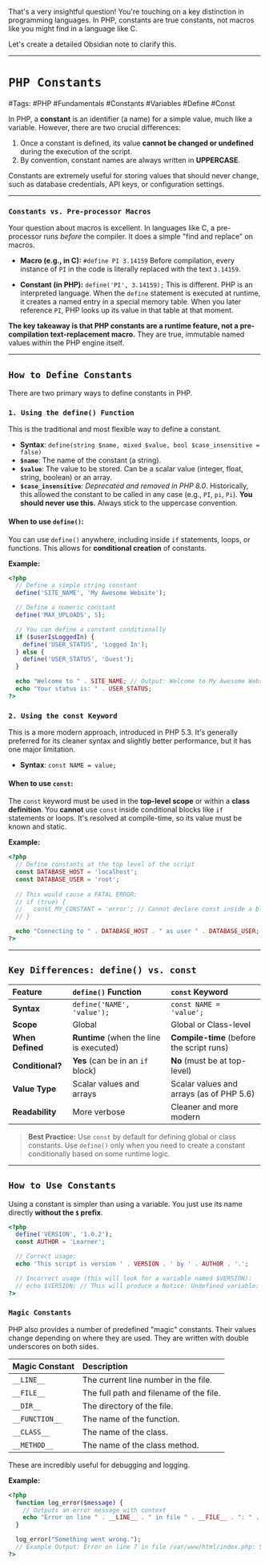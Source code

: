That's a very insightful question! You're touching on a key distinction in programming languages. In PHP, constants are true constants, not macros like you might find in a language like C.

Let's create a detailed Obsidian note to clarify this.

***

# `PHP Constants`

#Tags: #PHP #Fundamentals #Constants #Variables #Define #Const

In PHP, a **constant** is an identifier (a name) for a simple value, much like a variable. However, there are two crucial differences:

1.  Once a constant is defined, its value **cannot be changed or undefined** during the execution of the script.
2.  By convention, constant names are always written in **UPPERCASE**.

Constants are extremely useful for storing values that should never change, such as database credentials, API keys, or configuration settings.

---

### `Constants vs. Pre-processor Macros`

Your question about macros is excellent. In languages like C, a pre-processor runs *before* the compiler. It does a simple "find and replace" on macros.

*   **Macro (e.g., in C):** ` #define PI 3.14159 `
    Before compilation, every instance of `PI` in the code is literally replaced with the text `3.14159`.

*   **Constant (in PHP):** ` define('PI', 3.14159); `
    This is different. PHP is an interpreted language. When the `define` statement is executed at runtime, it creates a named entry in a special memory table. When you later reference `PI`, PHP looks up its value in that table at that moment.

**The key takeaway is that PHP constants are a runtime feature, not a pre-compilation text-replacement macro.** They are true, immutable named values within the PHP engine itself.

---

## `How to Define Constants`

There are two primary ways to define constants in PHP.

### `1. Using the define() Function`

This is the traditional and most flexible way to define a constant.

*   **Syntax**: `define(string $name, mixed $value, bool $case_insensitive = false)`
*   **`$name`**: The name of the constant (a string).
*   **`$value`**: The value to be stored. Can be a scalar value (integer, float, string, boolean) or an array.
*   **`$case_insensitive`**: *Deprecated and removed in PHP 8.0*. Historically, this allowed the constant to be called in any case (e.g., `PI`, `pi`, `Pi`). **You should never use this.** Always stick to the uppercase convention.

#### **When to use `define()`:**
You can use `define()` anywhere, including inside `if` statements, loops, or functions. This allows for **conditional creation** of constants.

**Example:**
```php
<?php
  // Define a simple string constant
  define('SITE_NAME', 'My Awesome Website');

  // Define a numeric constant
  define('MAX_UPLOADS', 5);

  // You can define a constant conditionally
  if ($userIsLoggedIn) {
    define('USER_STATUS', 'Logged In');
  } else {
    define('USER_STATUS', 'Guest');
  }

  echo "Welcome to " . SITE_NAME; // Output: Welcome to My Awesome Website
  echo "Your status is: " . USER_STATUS;
?>
```

### `2. Using the const Keyword`

This is a more modern approach, introduced in PHP 5.3. It's generally preferred for its cleaner syntax and slightly better performance, but it has one major limitation.

*   **Syntax**: `const NAME = value;`

#### **When to use `const`:**
The `const` keyword must be used in the **top-level scope** or within a **class definition**. You **cannot** use `const` inside conditional blocks like `if` statements or loops. It's resolved at compile-time, so its value must be known and static.

**Example:**
```php
<?php
  // Define constants at the top level of the script
  const DATABASE_HOST = 'localhost';
  const DATABASE_USER = 'root';
  
  // This would cause a FATAL ERROR:
  // if (true) {
  //   const MY_CONSTANT = 'error'; // Cannot declare const inside a block
  // }

  echo "Connecting to " . DATABASE_HOST . " as user " . DATABASE_USER;
?>
```

---

## `Key Differences: define() vs. const`

| Feature          | `define()` Function                     | `const` Keyword                           |
| :--------------- | :-------------------------------------- | :---------------------------------------- |
| **Syntax**       | `define('NAME', 'value');`              | `const NAME = 'value';`                   |
| **Scope**        | Global                                  | Global or Class-level                     |
| **When Defined** | **Runtime** (when the line is executed) | **Compile-time** (before the script runs) |
| **Conditional?** | **Yes** (can be in an `if` block)       | **No** (must be at top-level)             |
| **Value Type**   | Scalar values and arrays                | Scalar values and arrays (as of PHP 5.6)  |
| **Readability**  | More verbose                            | Cleaner and more modern                   |

> **Best Practice:** Use `const` by default for defining global or class constants. Use `define()` only when you need to create a constant conditionally based on some runtime logic.

---

## `How to Use Constants`

Using a constant is simpler than using a variable. You just use its name directly **without the `$` prefix**.

```php
<?php
  define('VERSION', '1.0.2');
  const AUTHOR = 'Learner';

  // Correct usage:
  echo 'This script is version ' . VERSION . ' by ' . AUTHOR . '.';

  // Incorrect usage (this will look for a variable named $VERSION):
  // echo $VERSION; // This will produce a Notice: Undefined variable: VERSION
?>
```

### `Magic Constants`

PHP also provides a number of predefined "magic" constants. Their values change depending on where they are used. They are written with double underscores on both sides.

| Magic Constant | Description |
| :--- | :--- |
| `__LINE__` | The current line number in the file. |
| `__FILE__` | The full path and filename of the file. |
| `__DIR__` | The directory of the file. |
| `__FUNCTION__`| The name of the function. |
| `__CLASS__` | The name of the class. |
| `__METHOD__` | The name of the class method. |

These are incredibly useful for debugging and logging.

**Example:**
```php
<?php
  function log_error($message) {
    // Outputs an error message with context
    echo "Error on line " . __LINE__ . " in file " . __FILE__ . ": " . $message;
  }

  log_error("Something went wrong."); 
  // Example Output: Error on line 7 in file /var/www/html/index.php: Something went wrong.
?>
```